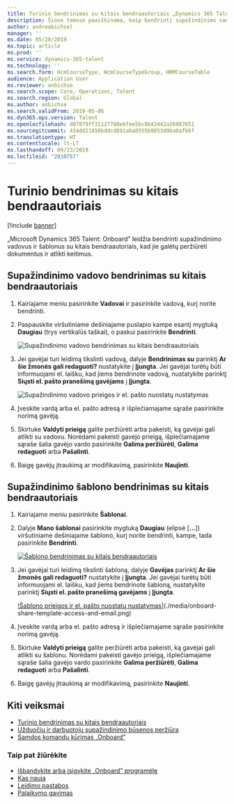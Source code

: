 ```yaml
---
title: Turinio bendrinimas su kitais bendraautoriais „Dynamics 365 Talent - Onboard”
description: Šiose temose paaiškinama, kaip bendrinti supažindinimo vadovus ir šablonus su kitais bendraautoriais programėlėje „Microsoft Dynamics 365 Talent - Onboard”.
author: andreabichsel
manager: ''
ms.date: 05/20/2019
ms.topic: article
ms.prod: ''
ms.service: dynamics-365-talent
ms.technology: ''
ms.search.form: HcmCourseType, HcmCourseTypeGroup, HRMCourseTable
audience: Application User
ms.reviewer: anbichse
ms.search.scope: Core, Operations, Talent
ms.search.region: Global
ms.author: anbichse
ms.search.validFrom: 2019-05-06
ms.dyn365.ops.version: Talent
ms.openlocfilehash: d07879ff31127788ebfee5bc8b42442a26987651
ms.sourcegitcommit: 434dd21450bddcd891aba0555b9853d9ba0afb6f
ms.translationtype: HT
ms.contentlocale: lt-LT
ms.lasthandoff: 09/23/2019
ms.locfileid: "2010757"
---
```

# <a name="share-content-with-other-contributors"></a>Turinio bendrinimas su kitais bendraautoriais

[!include [banner](includes/banner.md)]

„Microsoft Dynamics 365 Talent: Onboard” leidžia bendrinti supažindinimo vadovus ir šablonus su kitais bendraautoriais, kad jie galėtų peržiūrėti dokumentus ir atlikti keitimus.

## <a name="share-an-onboarding-guide-with-other-contributors"></a>Supažindinimo vadovo bendrinimas su kitais bendraautoriais

1. Kairiajame meniu pasirinkite **Vadovai** ir pasirinkite vadovą, kurį norite bendrinti.
2. Paspauskite viršutiniame dešiniajame puslapio kampe esantį mygtuką **Daugiau** (trys vertikalūs taškai), o paskui pasirinkite **Bendrinti**.

    ![[Supažindinimo vadovo bendrinimas su kitais bendraautoriais](./media/onboard-share-guide.png)](./media/onboard-share-guide.png)

3. Jei gavėjai turi leidimą tikslinti vadovą, dalyje **Bendrinimas su** parinktį **Ar šie žmonės gali redaguoti?** nustatykite į **Įjungta**. Jei gavėjai turėtų būti informuojami el. laišku, kad jiems bendrinote vadovą, nustatykite parinktį **Siųsti el. pašto pranešimą gavėjams** į **Įjungta**.

    ![[Supažindinimo vadovo prieigos ir el. pašto nuostatų nustatymas](./media/onboard-share-guide-with-contributors.png)](./media/onboard-share-guide-with-contributors.png)

4. Įveskite vardą arba el. pašto adresą ir išplečiamajame sąraše pasirinkite norimą gavėją.
5. Skirtuke **Valdyti prieigą** galite peržiūrėti arba pakeisti, ką gavėjai gali atlikti su vadovu. Norėdami pakeisti gavėjo prieigą, išplečiamajame sąraše šalia gavėjo vardo pasirinkite **Galima peržiūrėti**, **Galima redaguoti** arba **Pašalinti**.
6. Baigę gavėjų įtraukimą ar modifikavimą, pasirinkite **Naujinti**.

## <a name="share-an-onboarding-template-with-other-contributors"></a>Supažindinimo šablono bendrinimas su kitais bendraautoriais

1. Kairiajame meniu pasirinkite **Šablonai**.
2. Dalyje **Mano šablonai** pasirinkite mygtuką **Daugiau** (elipsė \[**...**\]) viršutiniame dešiniajame šablono, kurį norite bendrinti, kampe, tada pasirinkite **Bendrinti**.

    [![Šablono bendrinimas su kitais bendraautoriais](./media/onboard-share-template.png)](./media/onboard-share-template.png)

3. Jei gavėjai turi leidimą tikslinti šabloną, dalyje **Gavėjas** parinktį **Ar šie žmonės gali redaguoti?** nustatykite į **Įjungta**. Jei gavėjai turėtų būti informuojami el. laišku, kad jiems bendrinote šabloną, nustatykite parinktį **Siųsti el. pašto pranešimą gavėjams** į **Įjungta**.

    [!Šablono prieigos ir el. pašto nuostatų nustatymas](./media/onboard-share-template-access-and-email.png)](./media/onboard-share-template-access-and-email.png)

4. Įveskite vardą arba el. pašto adresą ir išplečiamajame sąraše pasirinkite norimą gavėją.
5. Skirtuke **Valdyti prieigą** galite peržiūrėti arba pakeisti, ką gavėjai gali atlikti su šablonu. Norėdami pakeisti gavėjo prieigą, išplečiamajame sąraše šalia gavėjo vardo pasirinkite **Galima peržiūrėti**, **Galima redaguoti** arba **Pašalinti**.
6. Baigę gavėjų įtraukimą ar modifikavimą, pasirinkite **Naujinti**.

## <a name="next-steps"></a>Kiti veiksmai

- [Turinio bendrinimas su kitais bendraautoriais](./onboard-share-template.md)
- [Užduočių ir darbuotojų supažindinimo būsenos peržiūra](./onboard-view-status.md)
- [Samdos komandų kūrimas „Onboard”](./onboard-create-team.md)

### <a name="see-also"></a>Taip pat žiūrėkite

- [Išbandykite arba įsigykite „Onboard” programėlę](https://dynamics.microsoft.com/talent/onboard/)
- [Kas nauja](./whats-new.md)
- [Leidimo pastabos](https://docs.microsoft.com/business-applications-release-notes/index)
- [Palaikymo gavimas](./talent-support.md)
